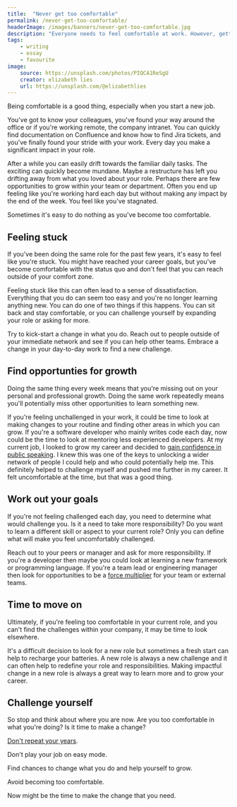 ```yaml
---
title:  "Never get too comfortable"
permalink: /never-get-too-comfortable/
headerImage: /images/banners/never-get-too-comfortable.jpg
description: "Everyone needs to feel comfortable at work. However, getting too comfortable can become a problem."
tags:
    - writing
    - essay
    - favourite
image:
    source: https://unsplash.com/photos/PIQCA1ReSgU
    creator: elizabeth lies
    url: https://unsplash.com/@elizabethlies
---
```


Being comfortable is a good thing, especially when you start a new job.

You've got to know your colleagues, you've found your way around the office or if you're working remote, the company intranet. You can quickly find documentation on Confluence and know how to find Jira tickets, and you've finally found your stride with your work. Every day you make a significant impact in your role.

After a while you can easily drift towards the familiar daily tasks. The exciting can quickly become mundane. Maybe a restructure has left you drifting away from what you loved about your role. Perhaps there are few opportunities to grow within your team or department. Often you end up feeling like you're working hard each day but without making any impact by the end of the week. You feel like you've stagnated.

Sometimes it's easy to do nothing as you've become too comfortable.

## Feeling stuck

If you've been doing the same role for the past few years, it's easy to feel like you're stuck. You might have reached your career goals, but you've become comfortable with the status quo and don't feel that you can reach outside of your comfort zone.

Feeling stuck like this can often lead to a sense of dissatisfaction. Everything that you do can seem too easy and you're no longer learning anything new. You can do one of two things if this happens. You can sit back and stay comfortable, or you can challenge yourself by expanding your role or asking for more.

Try to kick-start a change in what you do. Reach out to people outside of your immediate network and see if you can help other teams. Embrace a change in your day-to-day work to find a new challenge.

## Find opportunties for growth

Doing the same thing every week means that you're missing out on your personal and professional growth. Doing the same work repeatedly means you'll potentially miss other opportunities to learn something new.

If you're feeling unchallenged in your work, it could be time to look at making changes to your routine and finding other areas in which you can grow. If you're a software developer who mainly writes code each day, now could be the time to look at mentoring less experienced developers. At my current job, I looked to grow my career and decided to [gain confidence in public speaking](/gain-confidence-at-public-speaking/). I knew this was one of the keys to unlocking a wider network of people I could help and who could potentially help me. This definitely helped to challenge myself and pushed me further in my career. It felt uncomfortable at the time, but that was a good thing.

## Work out your goals

If you're not feeling challenged each day, you need to determine what would challenge you. Is it a need to take more responsibility? Do you want to learn a different skill or aspect to your current role? Only you can define what will make you feel uncomfortably challenged.

Reach out to your peers or manager and ask for more responsibility. If you're a developer then maybe you could look at learning a new framework or programming language. If you're a team lead or engineering manager then look for opportunities to be a [force multiplier](/be-a-force-multiplier/) for your team or external teams.

## Time to move on

Ultimately, if you're feeling too comfortable in your current role, and you can't find the challenges within your company, it may be time to look elsewhere.

It's a difficult decision to look for a new role but sometimes a fresh start can help to recharge your batteries. A new role is always a new challenge and it can often help to redefine your role and responsibilities. Making impactful change in a new role is always a great way to learn more and to grow your career.

## Challenge yourself

So stop and think about where you are now. Are you too comfortable in what you're doing? Is it time to make a change?

[Don't repeat your years](/dont-repeat-your-years/).

Don't play your job on easy mode.

Find chances to change what you do and help yourself to grow.

Avoid becoming too comfortable.

Now might be the time to make the change that you need.